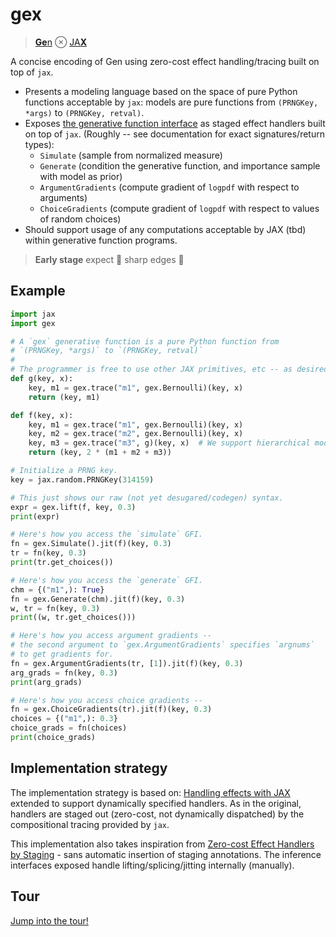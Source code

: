 # gex

> [**Ge**n](https://www.mct.dev/assets/mct-thesis.pdf) ⊗ [JA**X**](https://github.com/google/jax)

A concise encoding of Gen using zero-cost effect handling/tracing built on top of `jax`.

- Presents a modeling language based on the space of pure Python functions acceptable by `jax`: models are pure functions from `(PRNGKey, *args)` to `(PRNGKey, retval)`.
- Exposes [the generative function interface](https://www.gen.dev/stable/ref/gfi/) as staged effect handlers built on top of `jax`. (Roughly -- see documentation for exact signatures/return types):
  - `Simulate` (sample from normalized measure)
  - `Generate` (condition the generative function, and importance sample with model as prior)
  - `ArgumentGradients` (compute gradient of `logpdf` with respect to arguments)
  - `ChoiceGradients` (compute gradient of `logpdf` with respect to values of random choices)
- Should support usage of any computations acceptable by JAX (tbd) within generative function programs.

> **Early stage** expect 🔪 sharp edges 🔪

## Example

```python
import jax
import gex

# A `gex` generative function is a pure Python function from
# `(PRNGKey, *args)` to `(PRNGKey, retval)`
#
# The programmer is free to use other JAX primitives, etc -- as desired.
def g(key, x):
    key, m1 = gex.trace("m1", gex.Bernoulli)(key, x)
    return (key, m1)

def f(key, x):
    key, m1 = gex.trace("m1", gex.Bernoulli)(key, x)
    key, m2 = gex.trace("m2", gex.Bernoulli)(key, x)
    key, m3 = gex.trace("m3", g)(key, x)  # We support hierarchical models.
    return (key, 2 * (m1 + m2 + m3))

# Initialize a PRNG key.
key = jax.random.PRNGKey(314159)

# This just shows our raw (not yet desugared/codegen) syntax.
expr = gex.lift(f, key, 0.3)
print(expr)

# Here's how you access the `simulate` GFI.
fn = gex.Simulate().jit(f)(key, 0.3)
tr = fn(key, 0.3)
print(tr.get_choices())

# Here's how you access the `generate` GFI.
chm = {("m1",): True}
fn = gex.Generate(chm).jit(f)(key, 0.3)
w, tr = fn(key, 0.3)
print((w, tr.get_choices()))

# Here's how you access argument gradients --
# the second argument to `gex.ArgumentGradients` specifies `argnums`
# to get gradients for.
fn = gex.ArgumentGradients(tr, [1]).jit(f)(key, 0.3)
arg_grads = fn(key, 0.3)
print(arg_grads)

# Here's how you access choice gradients --
fn = gex.ChoiceGradients(tr).jit(f)(key, 0.3)
choices = {("m1",): 0.3}
choice_grads = fn(choices)
print(choice_grads)
```

## Implementation strategy

The implementation strategy is based on: [Handling effects with JAX](https://colab.research.google.com/drive/1HGs59anVC2AOsmt7C4v8yD6v8gZSJGm6#scrollTo=OHUTBFIiHJu3) extended to support dynamically specified handlers. As in the original, handlers are staged out (zero-cost, not dynamically dispatched) by the compositional tracing provided by `jax`.

This implementation also takes inspiration from [Zero-cost Effect Handlers by Staging](http://ps.informatik.uni-tuebingen.de/publications/schuster19zero.pdf) - sans automatic insertion of staging annotations. The inference interfaces exposed handle lifting/splicing/jitting internally (manually).

## Tour

[Jump into the tour!](/tour.py)
